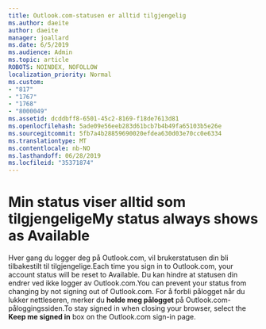 ```yaml
---
title: Outlook.com-statusen er alltid tilgjengelig
ms.author: daeite
author: daeite
manager: joallard
ms.date: 6/5/2019
ms.audience: Admin
ms.topic: article
ROBOTS: NOINDEX, NOFOLLOW
localization_priority: Normal
ms.custom:
- "817"
- "1767"
- "1768"
- "8000049"
ms.assetid: dcddbff8-6501-45c2-8169-f18de7613d81
ms.openlocfilehash: 5ade09e56eeb283d61bcb7b4b49fa65103b5e26e
ms.sourcegitcommit: 5fb7a4b28859690020efdea630d03e70cc0e6334
ms.translationtype: MT
ms.contentlocale: nb-NO
ms.lasthandoff: 06/28/2019
ms.locfileid: "35371874"
---
```

# <a name="my-status-always-shows-as-available"></a><span data-ttu-id="e7c48-102">Min status viser alltid som tilgjengelige</span><span class="sxs-lookup"><span data-stu-id="e7c48-102">My status always shows as Available</span></span>

<span data-ttu-id="e7c48-103">Hver gang du logger deg på Outlook.com, vil brukerstatusen din bli tilbakestilt til tilgjengelige.</span><span class="sxs-lookup"><span data-stu-id="e7c48-103">Each time you sign in to Outlook.com, your account status will be reset to Available.</span></span> <span data-ttu-id="e7c48-104">Du kan hindre at statusen din endrer ved ikke logger av Outlook.com.</span><span class="sxs-lookup"><span data-stu-id="e7c48-104">You can prevent your status from changing by not signing out of Outlook.com.</span></span> <span data-ttu-id="e7c48-105">For å forbli pålogget når du lukker nettleseren, merker du **holde meg pålogget** på Outlook.com-påloggingssiden.</span><span class="sxs-lookup"><span data-stu-id="e7c48-105">To stay signed in when closing your browser, select the **Keep me signed in** box on the Outlook.com sign-in page.</span></span>
